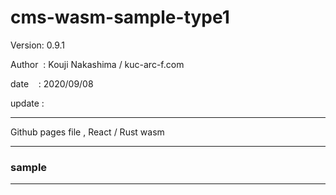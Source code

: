 ﻿# cms-wasm-sample-type1

 Version: 0.9.1

 Author  : Kouji Nakashima / kuc-arc-f.com

 date    : 2020/09/08

 update :

***

Github pages file , React / Rust wasm

***
### sample 


***

